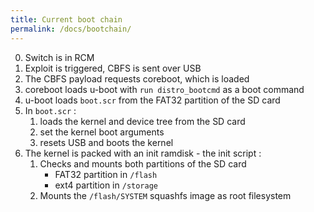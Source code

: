 ```yaml
---
title: Current boot chain
permalink: /docs/bootchain/
---
```


0. Switch is in RCM
1. Exploit is triggered, CBFS is sent over USB
2. The CBFS payload requests coreboot, which is loaded
3. coreboot loads u-boot with `run distro_bootcmd` as a boot command
4. u-boot loads `boot.scr` from the FAT32 partition of the SD card
5. In `boot.scr` :
    1. loads the kernel and device tree from the SD card
    2. set the kernel boot arguments
    3. resets USB and boots the kernel
6. The kernel is packed with an init ramdisk - the init script :
    1. Checks and mounts both partitions of the SD card
        * FAT32 partition in `/flash`
        * ext4 partition in `/storage`
    2. Mounts the `/flash/SYSTEM` squashfs image as root filesystem
